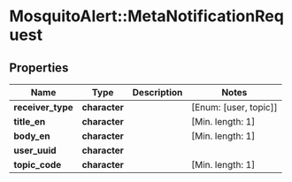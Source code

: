 # MosquitoAlert::MetaNotificationRequest


## Properties
Name | Type | Description | Notes
------------ | ------------- | ------------- | -------------
**receiver_type** | **character** |  | [Enum: [user, topic]] 
**title_en** | **character** |  | [Min. length: 1] 
**body_en** | **character** |  | [Min. length: 1] 
**user_uuid** | **character** |  | 
**topic_code** | **character** |  | [Min. length: 1] 


